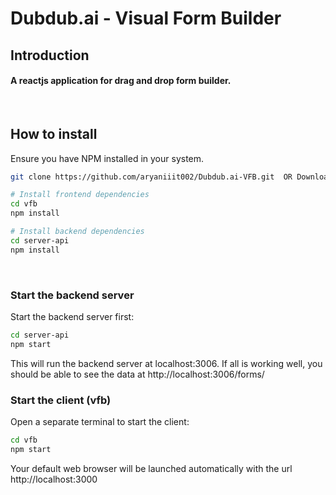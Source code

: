 # Dubdub.ai - Visual Form Builder 

## Introduction
#### A reactjs application for drag and drop form builder.
<Br />

##  How to install
Ensure you have NPM installed in your system.
```bash
git clone https://github.com/aryaniiit002/Dubdub.ai-VFB.git  OR Download ZIP

# Install frontend dependencies
cd vfb
npm install

# Install backend dependencies
cd server-api
npm install
```
<Br />

### Start the backend server
Start the backend server first:

```bash
cd server-api
npm start
```
This will run the backend server at localhost:3006. If all is working well, you should be able to see the data at http://localhost:3006/forms/

### Start the client (vfb)
Open a separate terminal to start the client:

```bash
cd vfb
npm start
```

Your default web browser will be launched automatically with the url http://localhost:3000